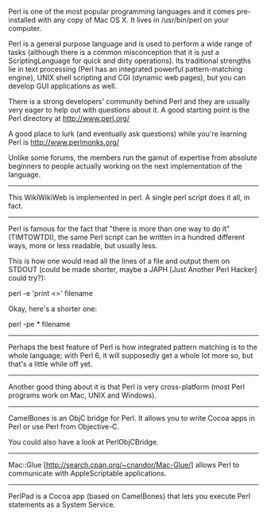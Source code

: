 


Perl is one of the most popular programming languages and it comes 
pre-installed with any copy of Mac OS X. It lives in /usr/bin/perl on your computer. 

Perl is a general purpose language and is used to perform a wide range of
tasks (although there is a common misconception that it is just a ScriptingLanguage for quick and dirty operations).
Its traditional strengths lie in text processing (Perl has an integrated powerful pattern-matching engine), UNIX shell scripting and CGI (dynamic web pages), but you can develop GUI applications as well.

There is a strong developers' community behind Perl and they are usually very eager to help out with questions about it. A good starting point is the Perl directory at http://www.perl.org/

A good place to lurk (and eventually ask questions) while you're learning Perl is http://www.perlmonks.org/

Unlike some forums, the members run the gamut of expertise from absolute beginners to people actually working on the next implementation of the language.

----

This WikiWikiWeb is implemented in perl. A single perl script does it all, in fact.

----

Perl is famous for the fact that "there is more than one way to do it" (TIMTOWTDI), the same Perl script can be written in a hundred different ways, more or less readable, but usually less.

This is how one would read all the lines of a file and output them on STDOUT (could be made shorter, maybe a JAPH [Just Another Perl Hacker] could try?):

    

perl -e 'print <>' filename



Okay, here's a shorter one:
    

perl -pe * filename




----

Perhaps the best feature of Perl is how integrated pattern matching is to the whole language; with Perl 6, it will supposedly get a whole lot more so, but that's a little while off yet.

----

Another good thing about it is that Perl is very cross-platform (most Perl programs work on Mac, UNIX and Windows).

----

CamelBones is an ObjC bridge for Perl. It allows you to write Cocoa apps in Perl or use Perl from Objective-C.

You could also have a look at PerlObjCBridge.

----

Mac::Glue [http://search.cpan.org/~cnandor/Mac-Glue/] allows Perl to communicate with AppleScriptable applications.

----

PerlPad is a Cocoa app (based on CamelBones) that lets you execute Perl statements as a System Service.
